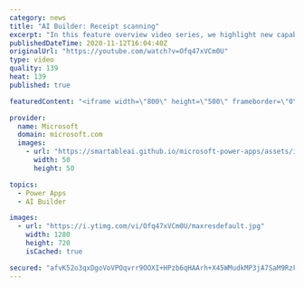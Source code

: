 ```yaml
---
category: news
title: "AI Builder: Receipt scanning"
excerpt: "In this feature overview video series, we highlight new capabilities included in the latest update to AI Builder.  Receipt scanning is a new AI Builder feature that processes receipts to identify and extract information. The AI model identifies receipt data, merchant information, total price, and taxes"
publishedDateTime: 2020-11-12T16:04:40Z
originalUrl: "https://youtube.com/watch?v=Ofq47xVCm0U"
type: video
quality: 139
heat: 139
published: true

featuredContent: "<iframe width=\"800\" height=\"500\" frameborder=\"0\" src=\"https://www.youtube.com/embed/Ofq47xVCm0U\" allow=\"accelerometer; autoplay; encrypted-media; gyroscope; picture-in-picture\" allowfullscreen></iframe>"

provider:
  name: Microsoft
  domain: microsoft.com
  images:
    - url: "https://smartableai.github.io/microsoft-power-apps/assets/images/organizations/microsoft.com-50x50.jpg"
      width: 50
      height: 50

topics:
  - Power Apps
  - AI Builder

images:
  - url: "https://i.ytimg.com/vi/Ofq47xVCm0U/maxresdefault.jpg"
    width: 1280
    height: 720
    isCached: true

secured: "afvK52o3qxDgoVoVPOqvrr9OOXI+HPzb6qHAArh+X45WMudkMP3jA7SaM9RzFis8E/dVxBQmZuQbWAlWdXpwh4SgGDbbcXk1GvmDKQhRju1W8s0OwmijMSo3KFBk1tVQiRq6Ak37NYpuK6XkU9Cv5ydUjM3HjT47Up4E6/JEm3laWi2UCxRIFn7xInpgzCw11djJYvAx866m2WxXadNe3nWX69D6h9ABTEbUaGIuFbJ0k9qyLm9ZS9g4rZZ0Qyllwv21yPndCh8eEnjhMF/uFxGV8lDR1o/TU7NFUjmtSx9wknTOUoJfNrwpcU8KPxNBMDlSybeawpX7ul+5kSwnfcvQSFgau+DVWGiGMNZYl/NqUgnuSzB3yx3ukl1E3gdRQ/4v/nME9IE/b2eeu5L6JBK4Wi+NxrVfUceLHdNmvgttaeStyB6TUhmqVrjl3BXr;hCaZYgwfd+7rqmQrCNz9VQ=="
---
```


